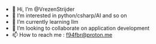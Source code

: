 - 👋 Hi, I’m @VrezenStrijder
- 👀 I’m interested in python/csharp/AI and so on
- 🌱 I’m currently learning llm
- 💞️ I’m looking to collaborate on application development
- 📫 How to reach me : f94fbr@proton.me

<!---
VrezenStrijder/VrezenStrijder is a ✨ special ✨ repository because its `README.md` (this file) appears on your GitHub profile.
You can click the Preview link to take a look at your changes.
--->
